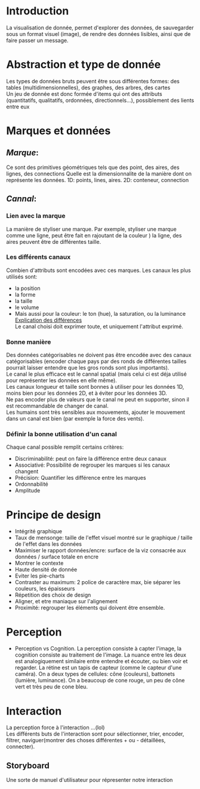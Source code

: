 # Introduction
La visualisation de donnée, permet d'explorer des données, de sauvegarder sous un format visuel (image), de rendre des données lisibles, ainsi que de faire passer un message.


# Abstraction et type de donnée
Les types de données bruts peuvent être sous différentes formes: des tables (multidimensionnelles), des graphes, des arbres, des cartes  
Un jeu de donnée est donc formée d'items qui ont des attributs (quantitatifs, qualitatifs, ordonnées, directionnels...), possiblement des lients entre eux

# Marques et données

## _Marque_: 
Ce sont des primitives géométriques tels que des point, des aires, des lignes, des connections
Quelle est la dimensionnalite de la manière dont on représente les données. 1D: points, lines, aires. 2D: conteneur, connection

## _Cannal_:
### Lien avec la marque
La manière de styliser une marque. Par exemple, styliser une marque comme une ligne, peut être fait en rajoutant de la couleur ) la ligne, des aires peuvent être de différentes taille.

### Les différents canaux
Combien d'attributs sont encodées avec ces marques. 
Les canaux les plus utilisés sont:
* la position
* la forme
* la taille
* le volume
* Mais aussi pour la couleur: le ton (hue), la saturation, ou la luminance
[Explication des différences](https://upload.wikimedia.org/wikipedia/commons/thumb/c/cb/HSL_color_solid_cylinder_alpha_lowgamma.png/197px-HSL_color_solid_cylinder_alpha_lowgamma.png)  
Le canal choisi doit exprimer toute, et uniquement l'attribut exprimé.  

### Bonne manière
Des données catégorisables ne doivent pas être encodée avec des canaux catégorisables (encoder chaque pays par des ronds de différentes tailles pourrait laisser entendre que les gros ronds sont plus importants).  
Le canal le plus efficace est le cannal spatial (mais celui ci est déja utilisé pour représenter les données en elle même).   
Les canaux longueur et taille sont bonnes à utiliser pour les données 1D, moins bien pour les données 2D, et à éviter pour les données 3D.  
Ne pas encoder plus de valeurs que le canal ne peut en supporter, sinon il est recommandable de changer de canal.  
Les humains sont très sensibles aux mouvements, ajouter le mouvement dans un canal est bien (par exemple la force des vents).
### Définir la bonne utilisation d'un canal
Chaque canal possible remplit certains critères:
* Discriminabilité: peut on faire la différence entre deux canaux
* Associativé: Possibilité de regrouper les marques si les canaux changent
* Précision: Quantifier les différence entre les marques
* Ordonnabilité
* Amplitude


# Principe de design
* Intégrité graphique
* Taux de mensonge: taille de l'effet visuel montré sur le graphique / taille de l'effet dans les données
* Maximiser le rapport données/encre: surface de la viz consacrée aux données / surface totale en encre
* Montrer le contexte
* Haute densité de donnée
* Eviter les pie-charts
* Contraster au maximum: 2 police de caractère max, bie séparer les couleurs, les épaisseurs
* Répetition des choix de design 
* Aligner, et etre maniaque sur l'alignement
* Proximité: regrouper les éléments qui doivent être ensemble.

# Perception
* Perception vs Cognition. La perception consiste à capter l'image, la cognition consiste au traitement de l'image. 
La nuance entre les deux est analogiquement similaire entre entendre et écouter, ou bien voir et regarder.
La rétine est un tapis de capteur (comme le capteur d'une caméra). On a deux types de cellules: cône (couleurs), battonets (lumière, luminance). On a beaucoup de cone rouge, un peu de cône vert et très peu de cone bleu.


# Interaction
La perception force à l'interaction ...(lol)  
Les différents buts de l'interaction sont pour sélectionner, trier, encoder, filtrer, naviguer(montrer des choses différentes + ou - détaillées, connecter).

## Storyboard
Une sorte de manuel d'utilisateur pour répresenter notre interaction

